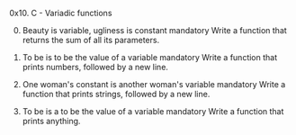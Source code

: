 0x10. C - Variadic functions

0. Beauty is variable, ugliness is constant
mandatory
Write a function that returns the sum of all its parameters.

1. To be is to be the value of a variable
mandatory
Write a function that prints numbers, followed by a new line.


2. One woman's constant is another woman's variable
mandatory
Write a function that prints strings, followed by a new line.

3. To be is a to be the value of a variable
mandatory
Write a function that prints anything.